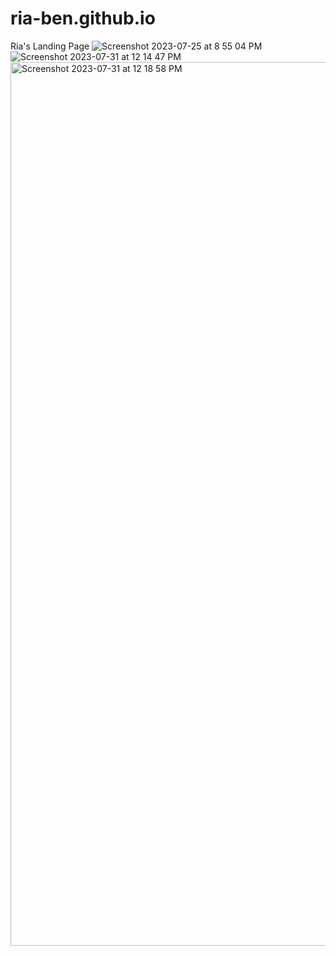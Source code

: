 # ria-ben.github.io
Ria's Landing Page
![Screenshot 2023-07-25 at 8 55 04 PM](https://github.com/ria-ben/ria-ben.github.io/assets/129719087/b9131ecd-eec2-4d79-afbe-53ebb1f9d90d)
![Screenshot 2023-07-31 at 12 14 47 PM](https://github.com/ria-ben/ria-ben.github.io/assets/129719087/28ba2642-5740-4270-8d11-59a979015ee8)
<img width="1414" alt="Screenshot 2023-07-31 at 12 18 58 PM" src="https://github.com/ria-ben/ria-ben.github.io/assets/129719087/de7416c5-7df5-46ee-9dfc-0229313444ed">
